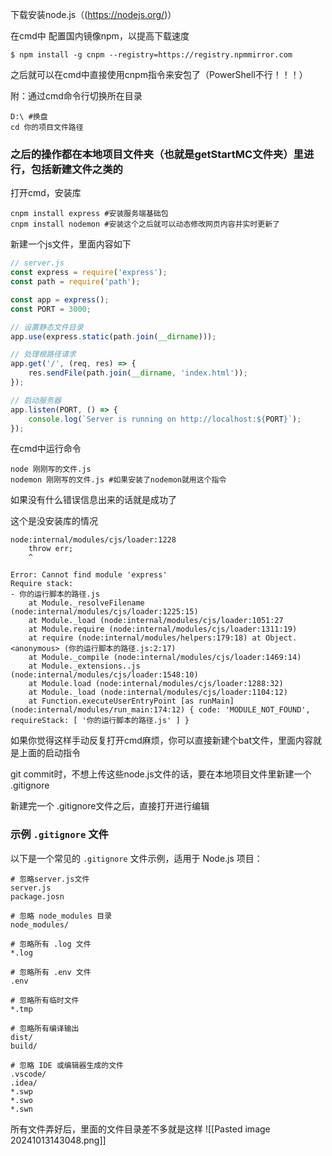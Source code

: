 下载安装node.js（(https://nodejs.org/)）

在cmd中 配置国内镜像npm，以提高下载速度
```Shell
$ npm install -g cnpm --registry=https://registry.npmmirror.com
```

之后就可以在cmd中直接使用cnpm指令来安包了（PowerShell不行！！！）

附：通过cmd命令行切换所在目录
```Shell
D:\ #换盘
cd 你的项目文件路径
```

### 之后的操作都在本地项目文件夹（也就是getStartMC文件夹）里进行，包括新建文件之类的

打开cmd，安装库
```Shell
cnpm install express #安装服务端基础包
cnpm install nodemon #安装这个之后就可以动态修改网页内容并实时更新了
```

新建一个js文件，里面内容如下
```JavaScript
// server.js
const express = require('express');
const path = require('path');

const app = express();
const PORT = 3000;

// 设置静态文件目录
app.use(express.static(path.join(__dirname)));

// 处理根路径请求
app.get('/', (req, res) => {
    res.sendFile(path.join(__dirname, 'index.html'));
});

// 启动服务器
app.listen(PORT, () => {
    console.log(`Server is running on http://localhost:${PORT}`);
});
```

在cmd中运行命令
```Shell
node 刚刚写的文件.js
nodemon 刚刚写的文件.js #如果安装了nodemon就用这个指令
```

如果没有什么错误信息出来的话就是成功了

这个是没安装库的情况
```Shell
node:internal/modules/cjs/loader:1228
	throw err;
	^
	
Error: Cannot find module 'express'
Require stack:
- 你的运行脚本的路径.js
	at Module._resolveFilename (node:internal/modules/cjs/loader:1225:15)
	at Module._load (node:internal/modules/cjs/loader:1051:27
	at Module.require (node:internal/modules/cjs/loader:1311:19)
	at require (node:internal/modules/helpers:179:18) at Object.<anonymous> (你的运行脚本的路径.js:2:17)
	at Module._compile (node:internal/modules/cjs/loader:1469:14)
	at Module._extensions..js (node:internal/modules/cjs/loader:1548:10)
	at Module.load (node:internal/modules/cjs/loader:1288:32)
	at Module._load (node:internal/modules/cjs/loader:1104:12)
	at Function.executeUserEntryPoint [as runMain] (node:internal/modules/run_main:174:12) { code: 'MODULE_NOT_FOUND', requireStack: [ '你的运行脚本的路径.js' ] }
```

如果你觉得这样手动反复打开cmd麻烦，你可以直接新建个bat文件，里面内容就是上面的启动指令

git commit时，不想上传这些node.js文件的话，要在本地项目文件里新建一个 .gitignore

新建完一个 .gitignore文件之后，直接打开进行编辑
### 示例 `.gitignore` 文件

以下是一个常见的 `.gitignore` 文件示例，适用于 Node.js 项目：

```gitignore
# 忽略server.js文件
server.js
package.josn

# 忽略 node_modules 目录
node_modules/

# 忽略所有 .log 文件
*.log

# 忽略所有 .env 文件
.env

# 忽略所有临时文件
*.tmp

# 忽略所有编译输出
dist/
build/

# 忽略 IDE 或编辑器生成的文件
.vscode/
.idea/
*.swp
*.swo
*.swn
```

所有文件弄好后，里面的文件目录差不多就是这样
![[Pasted image 20241013143048.png]]